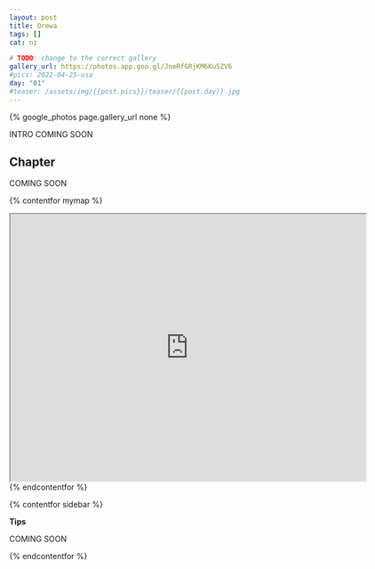 ```yaml
---
layout: post
title: Orewa
tags: []
cat: nz

# TODO: change to the correct gallery
gallery_url: https://photos.app.goo.gl/JneRfGRjKM6Ku5ZV6
#pics: 2022-04-25-usa
day: "01"
#teaser: /assets/img/{{post.pics}}/teaser/{{post.day}}.jpg
---
```


{% google_photos page.gallery_url none %}

INTRO COMING SOON

## Chapter

COMING SOON


{% contentfor mymap %}
<iframe src="https://www.google.com/maps/d/embed?mid=1-dr_A0Jtk5fH3WT0LbsVSinWzmk&ehbc=2E312F" width="640" height="480"></iframe>
{% endcontentfor %}

{% contentfor sidebar %}

**Tips**  

COMING SOON

{% endcontentfor %}